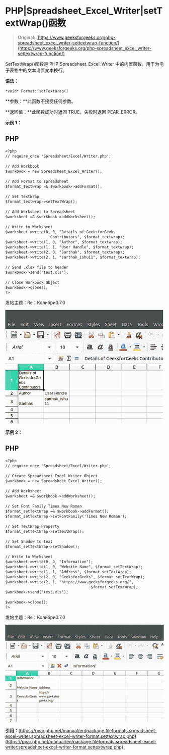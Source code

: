 # PHP|Spreadsheet_Excel_Writer|setTextWrap()函数

> Original: [https://www.geeksforgeeks.org/php-spreadsheet_excel_writer-settextwrap-function/](https://www.geeksforgeeks.org/php-spreadsheet_excel_writer-settextwrap-function/)

SetTextWrap()函数是 PHP|Spreadsheet_Excel_Writer 中的内置函数，用于为电子表格中的文本设置文本换行。

**语法：**

```
*void* Format::setTextWrap()
```

**参数：**此函数不接受任何参数。

**返回值：**此函数成功时返回 TRUE，失败时返回 PEAR_ERROR。

**示例 1：**

## PHP

```
<?php
// require_once 'Spreadsheet/Excel/Writer.php';

// Add Workbook
$workbook = new Spreadsheet_Excel_Writer();

// Add Format to spreadsheet
$format_textwrap =& $workbook->addFormat();

// Set TextWrap
$format_textwrap->setTextWrap();

// Add Worksheet to Spreadsheet
$worksheet =& $workbook->addWorksheet();

// Write to Worksheet
$worksheet->write(0, 0, "Details of GeeksforGeeks
                    Contributors", $format_textwrap);
$worksheet->write(1, 0, "Author", $format_textwrap);
$worksheet->write(1, 1, "User Handle", $format_textwrap);
$worksheet->write(2, 0, "Sarthak", $format_textwrap);
$worksheet->write(2, 1, "sarthak_ishu11", $format_textwrap);

// Send .xlsx file to header
$workbook->send('test.xls');

// Close Workbook Object
$workbook->close();
?>
```

发帖主题：Re：Колибри0.7.0

![](img/921167fa905985ac6f65ca84592cbec0.png)

**示例 2：**

## PHP

```
<?php
// require_once 'Spreadsheet/Excel/Writer.php';

// Create Spreadsheet_Excel_Writer Object
$workbook = new Spreadsheet_Excel_Writer();

// Add Worksheet
$worksheet =& $workbook->addWorksheet();

// Set Font Family Times New Roman
$format_setTextWrap =& $workbook->addFormat();
$format_setTextWrap->setFontFamily('Times New Roman');

// Set TextWrap Property
$format_setTextWrap->setTextWrap();

// Set Shadow to text
$format_setTextWrap->setShadow();

// Write to Worksheet
$worksheet->write(0, 0, "Information");
$worksheet->write(1, 0, "Website Name", $format_setTextWrap);
$worksheet->write(1, 1, "Address", $format_setTextWrap);
$worksheet->write(2, 0, "GeeksforGeeks", $format_setTextWrap);
$worksheet->write(2, 1, "https://www.geeksforgeeks.org/",
                                      $format_setTextWrap);
$workbook->send('test.xls');

$workbook->close();
?>
```

发帖主题：Re：Колибри0.7.0

![](img/8a91cbf3f013bcbab553e8848b54027d.png)

**引用：**[https://pear.php.net/manual/en/package.fileformats.spreadsheet-excel-writer.spreadsheet-excel-writer-format.settextwrap.php](https://pear.php.net/manual/en/package.fileformats.spreadsheet-excel-writer.spreadsheet-excel-writer-format.settextwrap.php)
